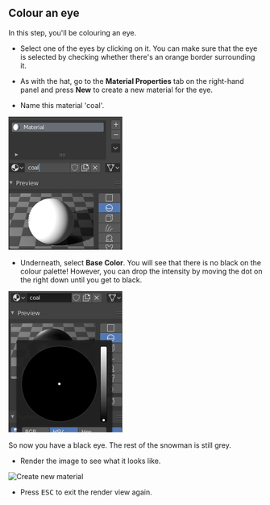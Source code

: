 ## Colour an eye

In this step, you'll be colouring an eye.

+ Select one of the eyes by clicking on it. You can make sure that the eye is selected by checking whether there's an orange border surrounding it.

+ As with the hat, go to the **Material Properties** tab on the right-hand panel and press **New** to create a new material for the eye.

+ Name this material 'coal'.

![Create new material](images/blender-material-sphere-name.png)

+ Underneath, select **Base Color**. You will see that there is no black on the colour palette! However, you can drop the intensity by moving the dot on the right down until you get to black.

![Create new material](images/blender-material-sphere-colour.png)

So now you have a black eye. The rest of the snowman is still grey.

+ Render the image to see what it looks like.

![Create new material](images/blender-snowman-black-eye.png)

+ Press <kbd>ESC</kbd> to exit the render view again.
